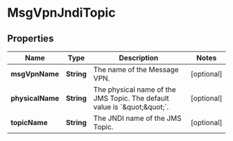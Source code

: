 
# MsgVpnJndiTopic

## Properties
Name | Type | Description | Notes
------------ | ------------- | ------------- | -------------
**msgVpnName** | **String** | The name of the Message VPN. |  [optional]
**physicalName** | **String** | The physical name of the JMS Topic. The default value is &#x60;\&quot;\&quot;&#x60;. |  [optional]
**topicName** | **String** | The JNDI name of the JMS Topic. |  [optional]



